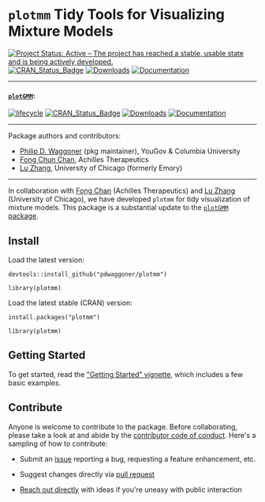 # `plotmm` Tidy Tools for Visualizing Mixture Models
[![Project Status: Active – The project has reached a stable, usable state and is being actively developed.](https://www.repostatus.org/badges/latest/active.svg)](https://www.repostatus.org/#active)
[![CRAN_Status_Badge](https://www.r-pkg.org/badges/version/plotmm)](http://cran.r-project.org/package=plotmm)
[![Downloads](http://cranlogs.r-pkg.org/badges/grand-total/plotmm)](http://cranlogs.r-pkg.org/)
[![Documentation](https://img.shields.io/badge/documentation-plotmm-orange.svg?colorB=E91E63)](https://www.r-pkg.org/pkg/plotmm)

---
#### [`plotGMM`](https://CRAN.R-project.org/package=plotGMM):
[![lifecycle](https://img.shields.io/badge/lifecycle-retired-orange.svg)](https://lifecycle.r-lib.org/articles/stages.html)
[![CRAN_Status_Badge](https://www.r-pkg.org/badges/version/plotGMM)](http://cran.r-project.org/package=plotGMM)
[![Downloads](http://cranlogs.r-pkg.org/badges/grand-total/plotGMM)](http://cranlogs.r-pkg.org/)
[![Documentation](https://img.shields.io/badge/documentation-plotGMM-orange.svg?colorB=E91E63)](https://www.r-pkg.org/pkg/plotGMM)

---

Package authors and contributors:
  - [Philip D. Waggoner](https://github.com/pdwaggoner) (pkg maintainer), YouGov & Columbia University
  - [Fong Chun Chan](https://github.com/tinyheero), Achilles Therapeutics
  - [Lu Zhang](https://github.com/LuZhang0128), University of Chicago (formerly Emory)

---

In collaboration with [Fong Chan](https://github.com/tinyheero) (Achilles Therapeutics) and [Lu Zhang](https://github.com/LuZhang0128) (University of Chicago), we have developed `plotmm` for tidy visualization of mixture models. This package is a substantial update to the [`plotGMM` package](https://CRAN.R-project.org/package=plotGMM).

## Install

Load the latest version:

```{r}
devtools::install_github("pdwaggoner/plotmm")

library(plotmm)
```

Load the latest stable (CRAN) version:

```{r}
install.packages("plotmm")

library(plotmm)
```

## Getting Started

To get started, read the ["Getting Started" vignette](https://github.com/pdwaggoner/plotmm/tree/master/vignettes), which includes a few basic examples. 


## Contribute

Anyone is welcome to contribute to the package. Before collaborating, please take a look at and abide by the [contributor code of conduct](https://github.com/pdwaggoner/plotmm/blob/master/CODE_OF_CONDUCT.md). Here's a sampling of how to contribute:

  - Submit an [issue](https://github.com/pdwaggoner/plotmm/issues) reporting a bug, requesting a feature enhancement, etc. 

  - Suggest changes directly via [pull request](https://github.com/pdwaggoner/plotmm/pulls)

  - [Reach out directly](https://pdwaggoner.github.io/) with ideas if you're uneasy with public interaction
